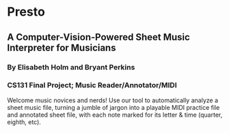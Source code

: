 # Presto
## A Computer-Vision-Powered Sheet Music Interpreter for Musicians
### By Elisabeth Holm and Bryant Perkins
### CS131 Final Project; Music Reader/Annotator/MIDI

Welcome music novices and nerds! Use our tool to automatically analyze a sheet music file, turning a jumble of jargon into a playable MIDI practice file and annotated sheet file, with each note marked for its letter & time (quarter, eighth, etc).
